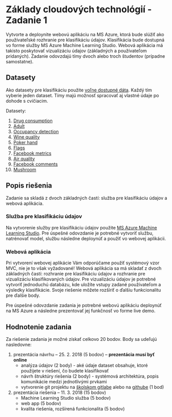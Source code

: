 # Základy cloudových technológií - Zadanie 1

Vytvorte a deploynite webovú aplikáciu na MS Azure, ktorá bude slúžiť ako používateľské rozhranie pre klasifikáciu údajov. Klasifikácia bude dostupná vo forme služby MS Azure Machine Learning Studio. Webová aplikácia má takisto poskytovať vizualizáciu údajov (základných a používateľom pridaných). Zadanie odovzdajú tímy dvoch alebo troch študentov (prípadne samostatne).

## Datasety
Ako datasety pre klasifikáciu použite [voľne dostupné dáta](http://archive.ics.uci.edu/ml/index.php). Každý tím vyberie jeden dataset. Tímy majú možnosť spracovať aj vlastné údaje po dohode s cvičiacim.

Datasety:

1. [Drug consumption](http://archive.ics.uci.edu/ml/datasets/Drug+consumption+%28quantified%29)
2. [Adult](http://archive.ics.uci.edu/ml/datasets/Adult)
3. [Occupancy detection](http://archive.ics.uci.edu/ml/datasets/Occupancy+Detection)
4. [Wine quality](http://archive.ics.uci.edu/ml/datasets/Wine+Quality)
5. [Poker hand](http://archive.ics.uci.edu/ml/datasets/Poker+Hand)
6. [Flags](http://archive.ics.uci.edu/ml/datasets/Flags)
7. [Facebook metrics](http://archive.ics.uci.edu/ml/datasets/Facebook+metrics)
8. [Air quality](http://archive.ics.uci.edu/ml/datasets/Air+Quality)
9. [Facebook comments](http://archive.ics.uci.edu/ml/datasets/Facebook+Comment+Volume+Dataset)
10. [Mushroom](http://archive.ics.uci.edu/ml/datasets/Mushroom)

## Popis riešenia
Zadanie sa skladá z dvoch základných častí: služba pre klasifikáciu údajov a webová aplikácia.

### Služba pre klasifikáciu údajov
Na vytvorenie služby pre klasifikáciu údajov použite [MS Azure Machine Learning Studio](https://studio.azureml.net). Pre úspešné odovzdanie je potrebné vytvoriť službu, natrénovať model, službu následne deploynúť a použiť vo webovej aplikácii.

### Webová aplikácia
Pri vytvorení webovej aplikácie Vám odporúčame použiť systémový vzor MVC, nie je to však vyžadované! Webová aplikácia sa má skladať z dvoch základných častí: rozhranie pre klasifikáciu údajov a rozhranie pre vizualizáciu klasifikovaných údajov. Pre vizualizáciu údajov je potrebné vytvoriť jednoduchú databázu, kde uložíte vstupy zadané používateľom a výsledky klasifikácie. Svoje riešenie môžete rozšíriť o ďalšiu funkcionalitu pre ďalšie body.

Pre úspešné odovzdanie zadania je potrebné webovú aplikáciu deploynúť na MS Azure a následne prezentovať jej funkčnosť vo forme live demo.

## Hodnotenie zadania
Za riešenie zadania je možné získať celkovo 20 bodov. Body sa udeľujú nasledovne:

1. prezentácia návrhu – 25. 2. 2018 (5 bodov) – **prezentácia musí byť online**
	* analýza údajov (2 body) - aké údaje dataset obsahuje, ktoré použijete v riešení, čo budete klasifikovať
	* návrh štruktúry riešenia (2 body) - systémová architektúra, popis komunikácie medzi jednotlivými prvkami
	* vytvorenie git projektu na [školskom gitlabe](https://gitlab.cit.fei.tuke.sk/) alebo na [githube](https://github.com) (1 bod)
2. prezentácia riešenia – 11. 3. 2018 (15 bodov)
	* Machine Learning Studio služba (5 bodov)
	* web app (5 bodov)
	* kvalita riešenia, rozšírená funkcionalita (5 bodov)